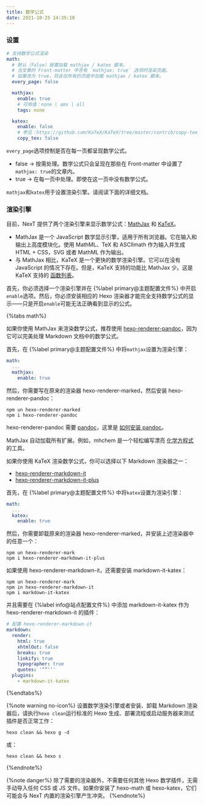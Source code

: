 ```yaml
---
title: 数学公式
date: 2021-10-25 14:35:18
---
```


### 设置

```yml next/_config.yml
# 支持数学公式渲染
math:
  # 默认（false）按需加载 mathjax / katex 脚本。
  # 当文章的 Front-matter 中含有 `mathjax: true` 选项时渲染页面。
  # 如果改为 true，将会在所有的页面中加载 mathjax / katex 脚本。
  every_page: false

  mathjax:
    enable: true
    # 可用值：none | ams | all
    tags: none

  katex:
    enable: false
    # 参见：https://github.com/KaTeX/KaTeX/tree/master/contrib/copy-tex
    copy_tex: false
```

`every_page`选项控制是否在每一页都呈现数学公式。

- false → 按需处理。数学公式只会呈现在那些在 Front-matter 中设置了`mathjax: true`的文章内。
- true → 在每一页中处理。即使在这一页中没有数学公式。

`mathjax`和`katex`用于设置渲染引擎。请阅读下面的详细文档。

### 渲染引擎

目前，NexT 提供了两个渲染引擎来显示数学公式：[MathJax](https://www.mathjax.org/) 和 [KaTeX](https://katex.org/)。

- MathJax 是一个 JavaScript 数学显示引擎，适用于所有浏览器。它在输入和输出上高度模块化。使用 MathML、TeX 和 ASCIImath 作为输入并生成 HTML + CSS，SVG 或者 MathML 作为输出。
- 与 MathJax 相比，KaTeX 是一个更快的数学渲染引擎。它可以在没有 JavaScript 的情况下存在。但是，KaTeX 支持的功能比 MathJax 少。这是 KaTeX 支持的 [函数列表](https://katex.org/docs/supported.html)。

首先，你必须选择一个渲染引擎并在 {%label primary@主题配置文件%} 中开启`enable`选项。然后，你必须安装相应的 Hexo 渲染器才能完全支持数学公式的显示——只是开启`enable`可能无法正确看到显示的公式。

{%tabs math%}
<!-- tab MathJax -->
如果你使用 MathJax 来渲染数学公式，推荐使用 [hexo-renderer-pandoc](https://github.com/wzpan/hexo-renderer-pandoc)，因为它可以完美处理 Markdown 文档中的数学公式。

首先，在 {%label primary@主题配置文件%} 中将`mathjax`设置为渲染引擎：

```yml next/_config.yml
math:
  ...
  mathjax:
    enable: true
```

然后，你需要写在原来的渲染器 hexo-renderer-marked，然后安装 hexo-renderer-pandoc：

```
npm un hexo-renderer-marked
npm i hexo-renderer-pandoc
```

hexo-renderer-pandoc 需要 [pandoc](https://github.com/jgm/pandoc)，这里是 [如何安装 pandoc](https://github.com/jgm/pandoc/blob/master/INSTALL.md)。

MathJax 自动加载所有扩展。例如，mhchem 是一个轻松编写漂亮 [化学方程式](https://mhchem.github.io/MathJax-mhchem/) 的工具。
<!-- endtab -->
<!-- tab KaTeX -->
如果你使用 KaTeX 渲染数学公式，你可以选择以下 Markdown 渲染器之一：

- [hexo-renderer-markdown-it](https://github.com/hexojs/hexo-renderer-markdown-it)
- [hexo-renderer-markdown-it-plus](https://github.com/CHENXCHEN/hexo-renderer-markdown-it-plus)

首先，在 {%label primary@主题配置文件%} 中将`katex`设置为渲染引擎：

```yml next/_config.yml
math:
  ...
  katex:
    enable: true
```

然后，你需要卸载原来的渲染器 hexo-renderer-marked，并安装上述渲染器中的任意一个：

```
npm un hexo-renderer-mark
npm i hexo-renderer-markdown-it-plus
```

如果使用 hexo-renderer-markdown-it，还需要安装 markdown-it-katex：

```
npm un hexo-renderer-mark
npm in hexo-renderer-markdown-it
npm i markdown-it-katex
```

并且需要在 {%label info@站点配置文件%} 中添加 markdown-it-katex 作为 hexo-renderer-markdown-it 的插件：

```yml hexo/_config.yml
# 配置 hexo-renderer-markdown-it
markdown:
  render:
    html: true
    xhtmlOut: false
    breaks: true
    linkify: true
    typographer: true
    quotes: '“”‘’'
  plugins:
    - markdown-it-katex
```
<!-- endtab -->
{%endtabs%}

{%note warning no-icon%}
设置数学渲染引擎或者安装、卸载 Markdown 渲染器后，请执行`hexo clean`运行标准的 Hexo 生成、部署流程或启动服务器来测试插件是否正常工作：

```
hexo clean && hexo g -d
```

或：

```
hexo clean && hexo s
```
{%endnote%}

{%note danger%}
除了需要的渲染器外，不需要任何其他 Hexo 数学插件，无需手动导入任何 CSS 或 JS 文件。如果你安装了 hexo-math 或 hexo-katex，它们可能会与 NexT 内置的渲染引擎产生冲突。
{%endnote%}
